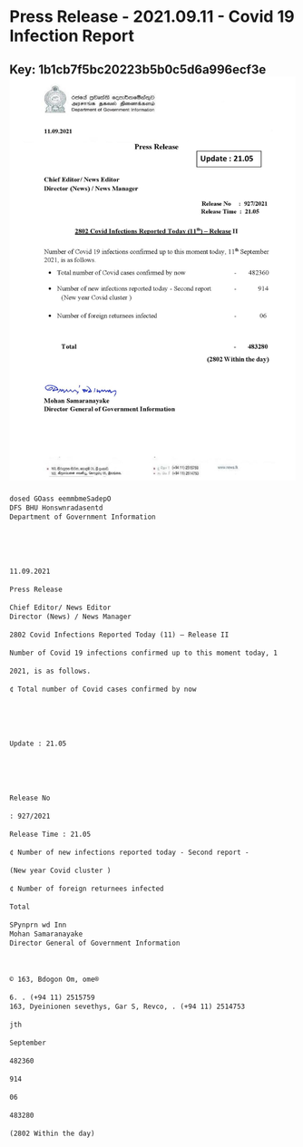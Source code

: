 # Press Release - 2021.09.11 - Covid 19 Infection Report 
Key: 1b1cb7f5bc20223b5b0c5d6a996ecf3e 
![img](img/1b1cb7f5bc20223b5b0c5d6a996ecf3e.jpg)
---
```
dosed GOass eemmbmeSadepO
DFS BHU Honswnradasentd
Department of Government Information

 

 

11.09.2021

Press Release

Chief Editor/ News Editor
Director (News) / News Manager

2802 Covid Infections Reported Today (11) — Release II

Number of Covid 19 infections confirmed up to this moment today, 1

2021, is as follows.

¢ Total number of Covid cases confirmed by now

 

 

Update : 21.05

 

 

Release No

: 927/2021

Release Time : 21.05

¢ Number of new infections reported today - Second report -

(New year Covid cluster )

¢ Number of foreign returnees infected

Total

SPynprn wd Inn
Mohan Samaranayake
Director General of Government Information

  

© 163, Bdogon Om, ome®

6. . (+94 11) 2515759
163, Dyeinionen sevethys, Gar S, Revco, . (+94 11) 2514753

jth

September

482360

914

06

483280

(2802 Within the day)

```
